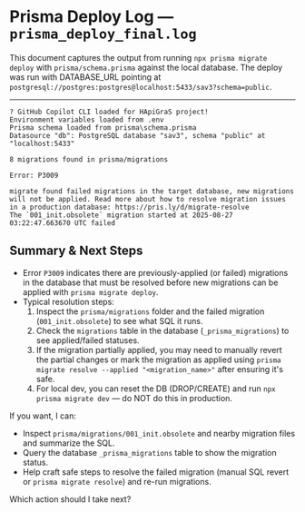 # Prisma Deploy Log — `prisma_deploy_final.log`

This document captures the output from running `npx prisma migrate deploy` with `prisma/schema.prisma` against the local database. The deploy was run with DATABASE_URL pointing at `postgresql://postgres:postgres@localhost:5433/sav3?schema=public`.

---

```log
? GitHub Copilot CLI loaded for HApiGraS project!
Environment variables loaded from .env
Prisma schema loaded from prisma\schema.prisma
Datasource "db": PostgreSQL database "sav3", schema "public" at "localhost:5433"

8 migrations found in prisma/migrations

Error: P3009

migrate found failed migrations in the target database, new migrations will not be applied. Read more about how to resolve migration issues in a production database: https://pris.ly/d/migrate-resolve
The `001_init.obsolete` migration started at 2025-08-27 03:22:47.663670 UTC failed
```

## Summary & Next Steps

- Error `P3009` indicates there are previously-applied (or failed) migrations in the database that must be resolved before new migrations can be applied with `prisma migrate deploy`.
- Typical resolution steps:
  1. Inspect the `prisma/migrations` folder and the failed migration (`001_init.obsolete`) to see what SQL it runs.
  2. Check the `migrations` table in the database (`_prisma_migrations`) to see applied/failed statuses.
  3. If the migration partially applied, you may need to manually revert the partial changes or mark the migration as applied using `prisma migrate resolve --applied "<migration_name>"` after ensuring it's safe.
  4. For local dev, you can reset the DB (DROP/CREATE) and run `npx prisma migrate dev` — do NOT do this in production.

If you want, I can:

- Inspect `prisma/migrations/001_init.obsolete` and nearby migration files and summarize the SQL.
- Query the database `_prisma_migrations` table to show the migration status.
- Help craft safe steps to resolve the failed migration (manual SQL revert or `prisma migrate resolve`) and re-run migrations.

Which action should I take next?
